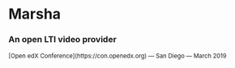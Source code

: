 # Marsha

### An open LTI video provider

<small>
[Open edX Conference](https://con.openedx.org)
— San Diego
— March 2019
</small>
